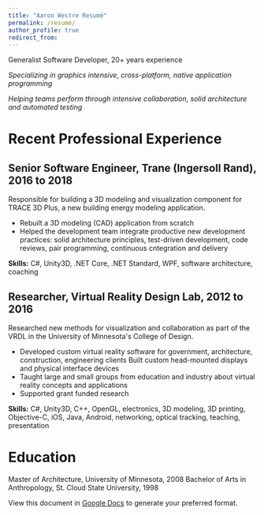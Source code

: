 ```yaml
---
title: "Aaron Westre Resumé"
permalink: /resume/
author_profile: true
redirect_from: 
---
```


Generalist Software Developer, 20+ years experience

*Specializing in graphics intensive, cross-platform, native application programming*

*Helping teams perform through intensive collaboration, solid architecture and automated testing*

Recent Professional Experience
======

Senior Software Engineer, Trane (Ingersoll Rand), 2016 to 2018
------
Responsible for building a 3D modeling and visualization component for TRACE 3D Plus, a new building energy modeling application.

 * Rebuilt a 3D modeling (CAD) application from scratch
 * Helped the development team integrate productive new development practices: solid architecture principles, test-driven development, code reviews, pair programming, continuous cntegration and delivery

**Skills:** C#, Unity3D, .NET Core, .NET Standard, WPF, software architecture, coaching

Researcher, Virtual Reality Design Lab, 2012 to 2016
------
Researched new methods for visualization and collaboration as part of the VRDL in the University of Minnesota's College of Design.

 * Developed custom virtual reality software for government, architecture, construction, engineering clients
Built custom head-mounted displays and physical interface devices
 * Taught large and small groups from education and industry about virtual reality concepts and applications
 * Supported grant funded research

**Skills:** C#, Unity3D, C++, OpenGL, electronics, 3D modeling, 3D printing, Objective-C, iOS, Java, Android, networking, optical tracking, teaching, presentation

Education
======
Master of Architecture, University of Minnesota, 2008
Bachelor of Arts in Anthropology, St. Cloud State University, 1998

View this document in [Google Docs](http://bit.ly/2LH5H6F) to generate your preferred format.